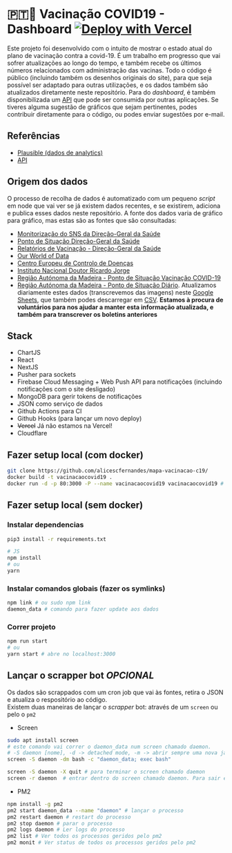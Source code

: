 # 🇵🇹💉 Vacinação COVID19 - Dashboard [![Deploy with Vercel](https://vercel.com/button)](https://vercel.com/new/git/external?repository-url=https%3A%2F%2Fgithub.com%2Falicescfernandes%2Fmapa-vacinacao-c19)
Este projeto foi desenvolvido com o intuito de mostrar o estado atual do plano de vacinação contra a covid-19. É um trabalho em progresso que vai sofrer atualizações ao longo do tempo, e também recebe os últimos números relacionados com administração das vacinas. 
Todo o código é público (incluindo também os desenhos originais do site), para que seja possível ser adaptado para outras utilizações, e os dados também são atualizados diretamente neste repositório. Para do _dashboard_, é também disponibilizada um [API](https://vacinacaocovid19.pt/api/vaccines) que pode ser consumida por outras aplicações. Se tiveres alguma sugestão de gráficos que sejam pertinentes, podes contribuir diretamente para o código, ou podes enviar sugestões por e-mail. <img src="https://www.google-analytics.com/collect?v=1&amp;t=event&amp;tid=UA-100869248-2&amp;cid=555&amp;ec=github&amp;ea=pageview&amp;el=plano-vacinacao-c19&amp;ev=1" alt=""> 
## Referências
- [Plausible (dados de analytics)](https://plausible.io/vacinacaocovid19.pt)
- [API](https://vacinacaocovid19.pt/api/vaccines)

## Origem dos dados

O processo de recolha de dados é automatizado com um pequeno *script* em node que vai ver se já existem dados recentes, e se existirem, adiciona e publica esses dados neste repositório. A fonte dos dados varia de gráfico para gráfico, mas estas são as fontes que são consultadas:

- [Monitorização do SNS da Direção-Geral da Saúde](https://www.sns.gov.pt/monitorizacao-do-sns/vacinas-covid-19/)  
- [Ponto de Situação Direção-Geral da Saúde](https://covid19.min-saude.pt/ponto-de-situacao-atual-em-portugal/)  
- [Relatórios de Vacinação - Direção-Geral da Saúde](https://covid19.min-saude.pt/relatorio-de-vacinacao/)  
- [Our World of Data](https://github.com/owid/covid-19-data/blob/master/public/data/vaccinations/country_data/Portugal.csv)  
- [Centro Europeu de Controlo de Doenças](https://covid19-vaccine-report.ecdc.europa.eu/)  
- [Instituto Nacional Doutor Ricardo Jorge](http://www.insa.min-saude.pt/category/areas-de-atuacao/epidemiologia/covid-19-curva-epidemica-e-parametros-de-transmissibilidade/)  
- [Região Autónoma da Madeira - Ponto de Situação Vacinação COVID-19 ](http://www.insa.min-saude.pt/category/areas-de-atuacao/epidemiologia/covid-19-curva-epidemica-e-parametros-de-transmissibilidade/)  
- [Região Autónoma da Madeira - Ponto de Situação Diário](https://covidmadeira.pt/ponto-de-situacao/). Atualizamos diariamente estes dados (transcrevemos das imagens) neste [Google Sheets](https://docs.google.com/spreadsheets/d/16wucf-R89vxoL_QCmYL2ChYi-iKFVMQyIr7qsV_5kw0/edit?usp=sharing), que também podes descarregar em [CSV](https://docs.google.com/spreadsheets/d/e/2PACX-1vTpzFwxU4mwhgN7aN7AqNLBEqPDNviSbPeU1AZRAPoiWk0b1Fl40vJOPNlm6hzd0w1H6PeJkQ97nNXQ/pubhtml). **Estamos à procura de voluntários para nos ajudar a manter esta informação atualizada, e também para transcrever os boletins anteriores**
## Stack
- ChartJS  
- React  
- NextJS  
- Pusher para sockets
- Firebase Cloud Messaging + Web Push API para notificações (incluindo notificações com o site desligado)
- MongoDB para gerir tokens de notificações
- JSON como serviço de dados  
- Github Actions para CI
- Github Hooks (para lançar um novo deploy)
- ~~Vercel~~ Já não estamos na Vercel!
- Cloudflare

## Fazer setup local (com docker)
```bash 
git clone https://github.com/alicescfernandes/mapa-vacinacao-c19/ 
docker build -t vacinacaocovid19 .
docker run -d -p 80:3000 -P --name vacinacaocovid19 vacinacaocovid19 # site em localhost:80
```
## Fazer setup local (sem docker)

### Instalar dependencias
```bash
pip3 install -r requirements.txt

# JS
npm install
# ou
yarn
```
### Instalar comandos globais (fazer os symlinks)
```bash
npm link # ou sudo npm link
daemon_data # comando para fazer update aos dados
```
### Correr projeto
```bash
npm run start
# ou
yarn start # abre no localhost:3000
```

## Lançar o scrapper bot _OPCIONAL_
Os dados são scrappados com um cron job que vai às fontes, retira o JSON e atualiza o respositório ao código.  
Existem duas maneiras de lançar o _scrapper_ bot: através de um `screen` ou pelo o `pm2`


- Screen
```bash
sudo apt install screen
# este comando vai correr o daemon_data num screen chamado daemon.
# -S daemon [nome], -d -> detached mode, -m -> abrir sempre uma nova janela; -dm -> abrir uma nova janela em detached mode 
screen -S daemon -dm bash -c "daemon_data; exec bash" 

screen -S daemon -X quit # para terminar o screen chamado daemon
screen -r daemon  # entrar dentro do screen chamado daemon. Para sair é pressionar CTRL+A e depois D
```

- PM2
```bash
npm install -g pm2
pm2 start daemon_data --name "daemon" # lançar o processo
pm2 restart daemon # restart do processo
pm2 stop daemon # parar o processo
pm2 logs daemon # Ler logs do processo
pm2 list # Ver todos os processos geridos pelo pm2
pm2 monit # Ver status de todos os processos geridos pelo pm2
```

